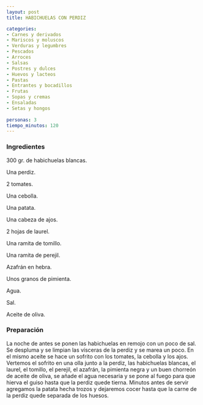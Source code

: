 ```yaml
---
layout: post
title: HABICHUELAS CON PERDIZ

categories:
- Carnes y derivados
- Mariscos y moluscos
- Verduras y legumbres
- Pescados
- Arroces
- Salsas
- Postres y dulces
- Huevos y lacteos
- Pastas
- Entrantes y bocadillos
- Frutas
- Sopas y cremas
- Ensaladas
- Setas y hongos
 
personas: 3 
tiempo_minutos: 120 
---
```

<h3>Ingredientes</h3>
300 gr. de habichuelas blancas.

Una perdiz.

2 tomates.

Una cebolla.

Una patata.

Una cabeza de ajos.

2 hojas de laurel.

Una ramita de tomillo.

Una ramita de perejil.

Azafrán en hebra.

Unos granos de pimienta.

Agua.

Sal.

Aceite de oliva.

<h3>Preparación</h3>
La noche de antes se ponen las habichuelas en remojo con un poco de sal. Se despluma y se limpian las vísceras de la perdiz y se marea un poco. En el mismo aceite se hace un sofrito con los tomates, la cebolla y los ajos. Vertemos el sofrito en una olla junto a la perdiz, las habichuelas blancas, el laurel, el tomillo, el perejil, el azafrán, la pimienta negra y un buen chorreón de aceite de oliva, se añade el agua necesaria y se pone al fuego para que hierva el guiso hasta que la perdiz quede tierna. Minutos antes de servir agregamos la patata hecha trozos y dejaremos cocer hasta que la carne de la perdiz quede separada de los huesos.

